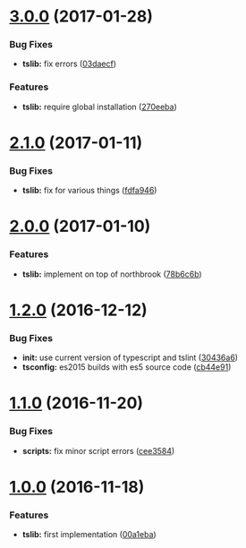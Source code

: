 <a name="3.0.0"></a>
# [3.0.0](https://github.com/TylorS/ts-lib/compare/v2.1.0...v3.0.0) (2017-01-28)


### Bug Fixes

* **tslib:** fix errors ([03daecf](https://github.com/TylorS/ts-lib/commit/03daecf))


### Features

* **tslib:** require global installation ([270eeba](https://github.com/TylorS/ts-lib/commit/270eeba))



<a name="2.1.0"></a>
# [2.1.0](https://github.com/TylorS/ts-lib/compare/v2.0.0...v2.1.0) (2017-01-11)


### Bug Fixes

* **tslib:** fix for various things ([fdfa946](https://github.com/TylorS/ts-lib/commit/fdfa946))



<a name="2.0.0"></a>
# [2.0.0](https://github.com/TylorS/ts-lib/compare/v1.2.0...v2.0.0) (2017-01-10)


### Features

* **tslib:** implement on top of northbrook ([78b6c6b](https://github.com/TylorS/ts-lib/commit/78b6c6b))



<a name="1.2.0"></a>
# [1.2.0](https://github.com/TylorS/ts-lib/compare/v1.1.0...v1.2.0) (2016-12-12)


### Bug Fixes

* **init:** use current version of typescript and tslint ([30436a6](https://github.com/TylorS/ts-lib/commit/30436a6))
* **tsconfig:** es2015 builds with es5 source code ([cb44e91](https://github.com/TylorS/ts-lib/commit/cb44e91))



<a name="1.1.0"></a>
# [1.1.0](https://github.com/TylorS/ts-lib/compare/v1.0.0...v1.1.0) (2016-11-20)


### Bug Fixes

* **scripts:** fix minor script errors ([cee3584](https://github.com/TylorS/ts-lib/commit/cee3584))



<a name="1.0.0"></a>
# [1.0.0](https://github.com/TylorS/ts-lib/compare/00a1eba...v1.0.0) (2016-11-18)


### Features

* **tslib:** first implementation ([00a1eba](https://github.com/TylorS/ts-lib/commit/00a1eba))



